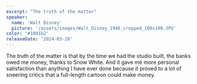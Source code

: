 ```yaml
---
excerpt: "The truth of the matter"
speaker:
  name: 'Walt Disney'
  picture: '/assets/images/Walt_Disney_1946_cropped_100x100.JPG'
color: '#1001b2'
releaseDate: '2024-03-28'
---
```

The truth of the matter is that by the time we had the studio built, the banks owed me money, thanks to Snow White. And it gave me more personal satisfaction than anything I have ever done because it proved to a lot of sneering critics that a full-length cartoon could make money.